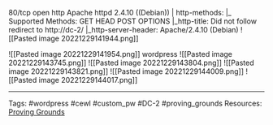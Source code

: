 
80/tcp open  http    Apache httpd 2.4.10 ((Debian))
| http-methods: 
|_  Supported Methods: GET HEAD POST OPTIONS
|_http-title: Did not follow redirect to http://dc-2/
|_http-server-header: Apache/2.4.10 (Debian)
![[Pasted image 20221229141944.png]]

![[Pasted image 20221229141954.png]]
wordpress
![[Pasted image 20221229143745.png]]
![[Pasted image 20221229143804.png]]
![[Pasted image 20221229143821.png]]
![[Pasted image 20221229144009.png]]
![[Pasted image 20221229144017.png]]


---
Tags: #wordpress #cewl #custom_pw #DC-2 #proving_grounds 
Resources:
[Proving Grounds](https://portal.offensive-security.com/labs/play) 